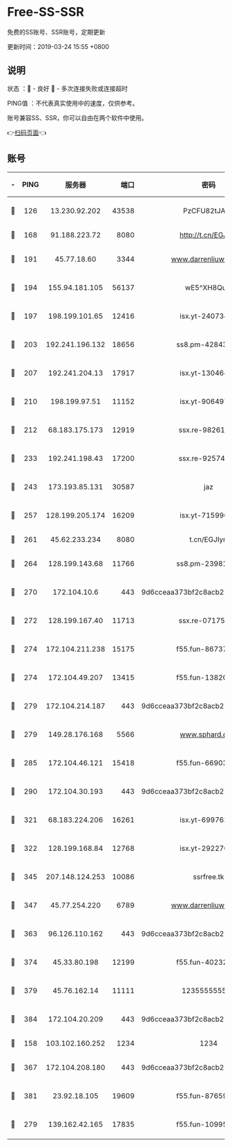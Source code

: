 # Free-SS-SSR

免费的SS账号、SSR账号，定期更新

更新时间：2019-03-24 15:55 +0800

## 说明

状态     ：🙂 - 良好 🙁 - 多次连接失败或连接超时

PING值   ：不代表真实使用中的速度，仅供参考。

账号兼容SS、SSR，你可以自由在两个软件中使用。

👉[扫码页面](https://liesauer.github.io/Free-SS-SSR/)👈

## 账号

|-|PING|服务器|端口|密码|加密方式|区域|
|:----:|:----:|:-----:|-----:|:----:|:----:|:----:|
|🙂|126|13.230.92.202|43538|PzCFU82tJAdZ|aes-256-cfb|JP|
|🙂|168|91.188.223.72|8080|http://t.cn/EGJIyrl|rc4-md5|RU|
|🙂|191|45.77.18.60|3344|www.darrenliuwei.com|aes-256-cfb|JP|
|🙂|194|155.94.181.105|56137|wE5^XH8Quw|aes-256-cfb|US|
|🙂|197|198.199.101.65|12416|isx.yt-24073404|aes-256-cfb|US|
|🙂|203|192.241.196.132|18656|ss8.pm-42843855|aes-256-cfb|US|
|🙂|207|192.241.204.13|17917|isx.yt-13046468|aes-256-cfb|US|
|🙂|210|198.199.97.51|11152|isx.yt-90649731|aes-256-cfb|US|
|🙂|212|68.183.175.173|12919|ssx.re-98261099|aes-256-cfb|US|
|🙂|233|192.241.198.43|17200|ssx.re-92574100|aes-256-cfb|US|
|🙂|243|173.193.85.131|30587|jaz|aes-256-cfb|US|
|🙂|257|128.199.205.174|16209|isx.yt-71599058|aes-256-cfb|SG|
|🙂|261|45.62.233.234|8080|t.cn/EGJIyrl|rc4-md5|CA|
|🙂|264|128.199.143.68|11766|ss8.pm-23981058|aes-256-cfb|SG|
|🙂|270|172.104.10.6|443|9d6cceaa373bf2c8acb22e60b6a58be6|aes-256-cfb|US|
|🙂|272|128.199.167.40|11713|ssx.re-07175601|aes-256-cfb|SG|
|🙂|274|172.104.211.238|15175|f55.fun-86737325|aes-256-cfb|US|
|🙂|274|172.104.49.207|13415|f55.fun-13820852|aes-256-cfb|SG|
|🙂|279|172.104.214.187|443|9d6cceaa373bf2c8acb22e60b6a58be6|aes-256-cfb|US|
|🙂|279|149.28.176.168|5566|www.sphard.com|aes-256-cfb|AU|
|🙂|285|172.104.46.121|15418|f55.fun-66903373|aes-256-cfb|SG|
|🙂|290|172.104.30.193|443|9d6cceaa373bf2c8acb22e60b6a58be6|aes-256-cfb|US|
|🙂|321|68.183.224.206|16261|isx.yt-69976320|aes-256-cfb|SG|
|🙂|322|128.199.168.84|12768|isx.yt-29227079|aes-256-cfb|SG|
|🙂|345|207.148.124.253|10086|ssrfree.tk|aes-256-cfb|SG|
|🙂|347|45.77.254.220|6789|www.darrenliuwei.com|aes-256-cfb|SG|
|🙂|363|96.126.110.162|443|9d6cceaa373bf2c8acb22e60b6a58be6|aes-256-cfb|US|
|🙂|374|45.33.80.198|12199|f55.fun-40232335|aes-256-cfb|US|
|🙂|379|45.76.162.14|11111|123555555555|aes-256-cfb|SG|
|🙂|384|172.104.20.209|443|9d6cceaa373bf2c8acb22e60b6a58be6|aes-256-cfb|US|
|🙂|158|103.102.160.252|1234|1234|rc4-md5|JP|
|🙂|367|172.104.208.180|443|9d6cceaa373bf2c8acb22e60b6a58be6|aes-256-cfb|US|
|🙂|381|23.92.18.105|19609|f55.fun-87659227|aes-256-cfb|US|
|🙁|279|139.162.42.165|17835|f55.fun-10995182|aes-256-cfb|SG|
